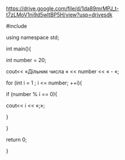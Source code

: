 https://drive.google.com/file/d/1da89mrMPJ_t-t7zLMoV1nj9d5wItBP5H/view?usp=drivesdk

#include <iostream>

using namespace std;

int main(){

 int number = 20;

 cout<< «Дільник числа « << number << « - «;

 for (int i = 1 ; i <= number; ++i){

 if (number % i == 0){

 cout<< i << «;»;

 }

 }

 return 0;

}
